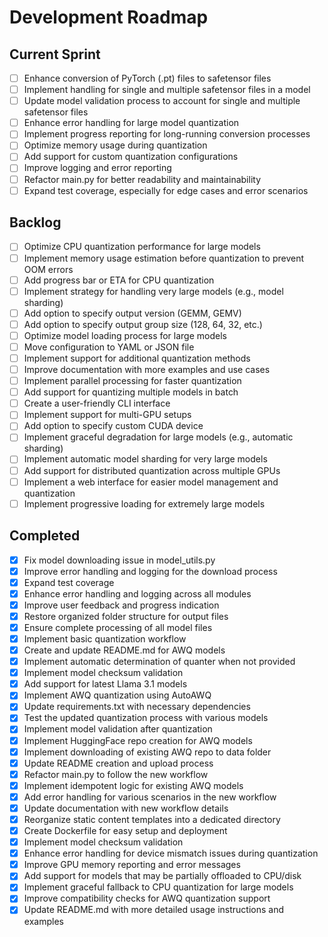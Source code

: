 # Development Roadmap

## Current Sprint

- [ ] Enhance conversion of PyTorch (.pt) files to safetensor files
- [ ] Implement handling for single and multiple safetensor files in a model
- [ ] Update model validation process to account for single and multiple safetensor files
- [ ] Enhance error handling for large model quantization
- [ ] Implement progress reporting for long-running conversion processes
- [ ] Optimize memory usage during quantization
- [ ] Add support for custom quantization configurations
- [ ] Improve logging and error reporting
- [ ] Refactor main.py for better readability and maintainability
- [ ] Expand test coverage, especially for edge cases and error scenarios

## Backlog

- [ ] Optimize CPU quantization performance for large models
- [ ] Implement memory usage estimation before quantization to prevent OOM errors
- [ ] Add progress bar or ETA for CPU quantization
- [ ] Implement strategy for handling very large models (e.g., model sharding)
- [ ] Add option to specify output version (GEMM, GEMV)
- [ ] Add option to specify output group size (128, 64, 32, etc.)
- [ ] Optimize model loading process for large models
- [ ] Move configuration to YAML or JSON file
- [ ] Implement support for additional quantization methods
- [ ] Improve documentation with more examples and use cases
- [ ] Implement parallel processing for faster quantization
- [ ] Add support for quantizing multiple models in batch
- [ ] Create a user-friendly CLI interface
- [ ] Implement support for multi-GPU setups
- [ ] Add option to specify custom CUDA device
- [ ] Implement graceful degradation for large models (e.g., automatic sharding)
- [ ] Implement automatic model sharding for very large models
- [ ] Add support for distributed quantization across multiple GPUs
- [ ] Implement a web interface for easier model management and quantization
- [ ] Implement progressive loading for extremely large models

## Completed

- [x] Fix model downloading issue in model_utils.py
- [x] Improve error handling and logging for the download process
- [x] Expand test coverage
- [x] Enhance error handling and logging across all modules
- [x] Improve user feedback and progress indication
- [x] Restore organized folder structure for output files
- [x] Ensure complete processing of all model files
- [x] Implement basic quantization workflow
- [x] Create and update README.md for AWQ models
- [x] Implement automatic determination of quanter when not provided
- [x] Implement model checksum validation
- [x] Add support for latest Llama 3.1 models
- [x] Implement AWQ quantization using AutoAWQ
- [x] Update requirements.txt with necessary dependencies
- [x] Test the updated quantization process with various models
- [x] Implement model validation after quantization
- [x] Implement HuggingFace repo creation for AWQ models
- [x] Implement downloading of existing AWQ repo to data folder
- [x] Update README creation and upload process
- [x] Refactor main.py to follow the new workflow
- [x] Implement idempotent logic for existing AWQ models
- [x] Add error handling for various scenarios in the new workflow
- [x] Update documentation with new workflow details
- [x] Reorganize static content templates into a dedicated directory
- [x] Create Dockerfile for easy setup and deployment
- [x] Implement model checksum validation
- [x] Enhance error handling for device mismatch issues during quantization
- [x] Improve GPU memory reporting and error messages
- [x] Add support for models that may be partially offloaded to CPU/disk
- [x] Implement graceful fallback to CPU quantization for large models
- [x] Improve compatibility checks for AWQ quantization support
- [x] Update README.md with more detailed usage instructions and examples
